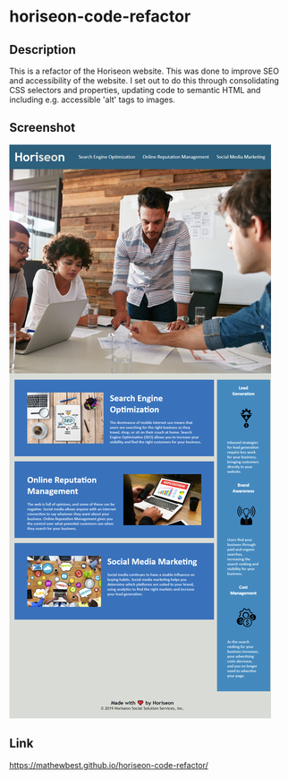 # horiseon-code-refactor

## Description

This is a refactor of the Horiseon website. This was done to improve SEO and accessibility of the website. I set out to do this through consolidating CSS selectors and properties, updating code to semantic HTML and including e.g. accessible 'alt' tags to images.

## Screenshot

![Screenshot of Horiseon website](./assets/images/_D__user01_Code_bootcamp_horiseon-code-refactor_index.html.png)

## Link

https://mathewbest.github.io/horiseon-code-refactor/